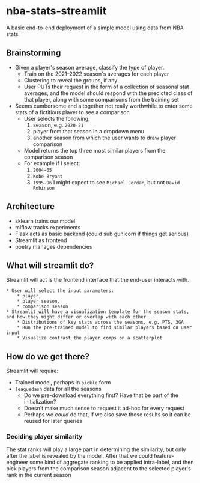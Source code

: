# nba-stats-streamlit

A basic end-to-end deployment of a simple model using data from NBA stats.

## Brainstorming

- Given a player's season average, classify the type of player.
  - Train on the 2021-2022 season's averages for each player
  - Clustering to reveal the groups, if any
  - User PUTs their request in the form of a collection of seasonal stat averages, and the model should respond with the predicted class of that player, along with some comparisons from the training set
- Seems cumbersome and altogether not really worthwhile to enter some stats of a fictitious player to see a comparison
  - User selects the following:
    1. season, e.g. `2020-21`
    1. player from that season in a dropdown menu
    1. another season from which the user wants to draw player comparison
  - Model returns the top three most similar players from the comparison season
  - For example if I select:
    1. `2004-05`
    1. `Kobe Bryant`
    1. `1995-96`
       I might expect to see `Michael Jordan`, but not `David Robinson`

## Architecture

- sklearn trains our model
- mlflow tracks experiments
- Flask acts as basic backend (could sub gunicorn if things get serious)
- Streamlit as frontend
- poetry manages dependencies

## What will streamlit do?

Streamlit will act is the frontend interface that the end-user interacts with.

```
* User will select the input parameters:
    * player,
    * player season,
    * comparison season
* Streamlit will have a visualization template for the season stats, and how they might differ or overlap with each other
    * Distributions of key stats across the seasons, e.g. PTS, 3GA
    * Run the pre-trained model to find similar players based on user input
    * Visualize contrast the player comps on a scatterplot
```

## How do we get there?

Streamlit will require:

- Trained model, perhaps in `pickle` form
- `leaguedash` data for all the seasons
  - Do we pre-download everything first? Have that be part of the initialization?
  - Doesn't make much sense to request it ad-hoc for every request
  - Perhaps we *could* do that, if we also save those results so it can be reused for later queries

### Deciding player similarity

The stat ranks will play a large part in determining the similarity, but only after the label is revealed by the model. After that we could feature-engineer some kind of aggregate ranking to be applied intra-label, and then pick players from the comparison season adjacent to the selected player's rank in the current season
